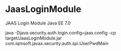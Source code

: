 # JaasLoginModule
JAAS Login Module Java EE 7.0  

java -Djava.security.auth.login.config=jaas.config -cp target/JaasLoginModule.jar com.iqmsoft.javax.security.auth.spi.UserPwdMain


